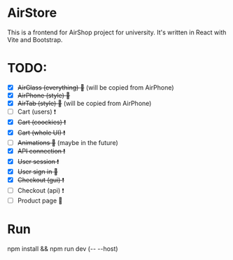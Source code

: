 # AirStore
This is a frontend for AirShop project for university. It's written in React with Vite and Bootstrap.
# TODO:
- [x] ~~AirGlass (everything) :snail:~~ (will be copied from AirPhone) 
- [x] ~~AirPhone (style) :snail:~~
- [x] ~~AirTab (style) :snail:~~ (will be copied from AirPhone) 
- [ ] Cart (users) :exclamation:
- [x] ~~Cart (coockies) :exclamation:~~
- [x] ~~Cart (whole UI) :exclamation:~~
- [ ] ~~Animations :snail:~~ (maybe in the future) 
- [x] ~~API connection :exclamation:~~ 
- [x] ~~User session :exclamation:~~
- [x] ~~User sign in :snail:~~
- [x] ~~Checkout (gui) :exclamation:~~
- [ ] Checkout (api) :exclamation:
- [ ] Product page :snail:
# Run
npm install && npm run dev (-- --host) 
